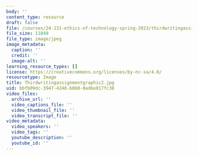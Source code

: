 ```yaml
---
body: ''
content_type: resource
draft: false
file: /courses/24-131-ethics-of-technology-spring-2023/thirdwritingassignmentgraphic2.jpg
file_size: 11849
file_type: image/jpeg
image_metadata:
  caption: ''
  credit: ''
  image-alt: ''
learning_resource_types: []
license: https://creativecommons.org/licenses/by-nc-sa/4.0/
resourcetype: Image
title: Thirdwritingassignmentgraphic2.jpg
uid: bbfb09dc-3947-4248-b0b0-0ad6e017fc38
video_files:
  archive_url: ''
  video_captions_file: ''
  video_thumbnail_file: ''
  video_transcript_file: ''
video_metadata:
  video_speakers: ''
  video_tags: ''
  youtube_description: ''
  youtube_id: ''
---
```

